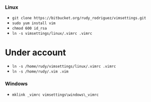 ### Linux ###

* `git clone https://bitbucket.org/rudy_rodriguez/vimsettings.git`
* `sudo yum install vim`
* `chmod 600 id_rsa`
* `ln -s vimsettings/linux/.vimrc .vimrc`

# Under account
* `ln -s /home/rudy/vimsettings/linux/.vimrc .vimrc`
* `ln -s /home/rudy/.vim .vim`


### Windows ###

* `mklink _vimrc vimsettings\windows\_vimrc`